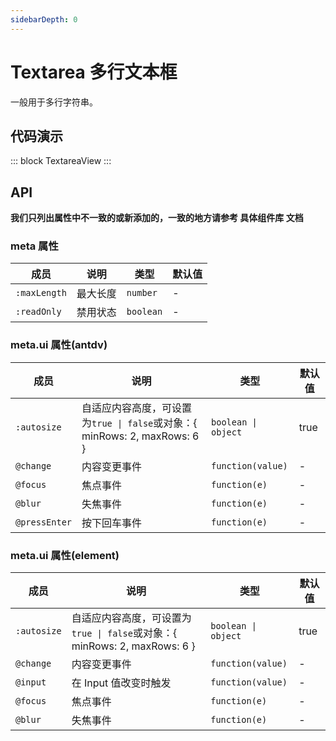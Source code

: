```yaml
---
sidebarDepth: 0
---
```


# Textarea 多行文本框

一般用于多行字符串。

## 代码演示

::: block
TextareaView
:::

## API

**我们只列出属性中不一致的或新添加的，一致的地方请参考 具体组件库 文档**

### meta 属性

| 成员         | 说明     | 类型      | 默认值 |
| ------------ | -------- | --------- | ------ |
| `:maxLength` | 最大长度 | `number`  | -      |
| `:readOnly`  | 禁用状态 | `boolean` | -      |

### meta.ui 属性(antdv)

| 成员           | 说明                                                                      | 类型                | 默认值 |
| -------------- | ------------------------------------------------------------------------- | ------------------- | ------ |
| `:autosize`    | 自适应内容高度，可设置为`true \| false`或对象：{ minRows: 2, maxRows: 6 } | `boolean \| object` | true   |
| `@change`      | 内容变更事件                                                              | `function(value)`   | -      |
| `@focus`       | 焦点事件                                                                  | `function(e)`       | -      |
| `@blur`        | 失焦事件                                                                  | `function(e)`       | -      |
| `@pressEnter`  | 按下回车事件                                                              | `function(e)`       | -      |

### meta.ui 属性(element)

| 成员           | 说明                                                                      | 类型                | 默认值 |
| -------------- | ------------------------------------------------------------------------- | ------------------- | ------ |
| `:autosize`    | 自适应内容高度，可设置为`true \| false`或对象：{ minRows: 2, maxRows: 6 } | `boolean \| object` | true   |
| `@change`      | 内容变更事件                                                              | `function(value)`   | -      |
| `@input`  | 在 Input 值改变时触发                                                              | `function(value)`       | -      |
| `@focus`       | 焦点事件                                                                  | `function(e)`       | -      |
| `@blur`        | 失焦事件                                                                  | `function(e)`       | -      |
